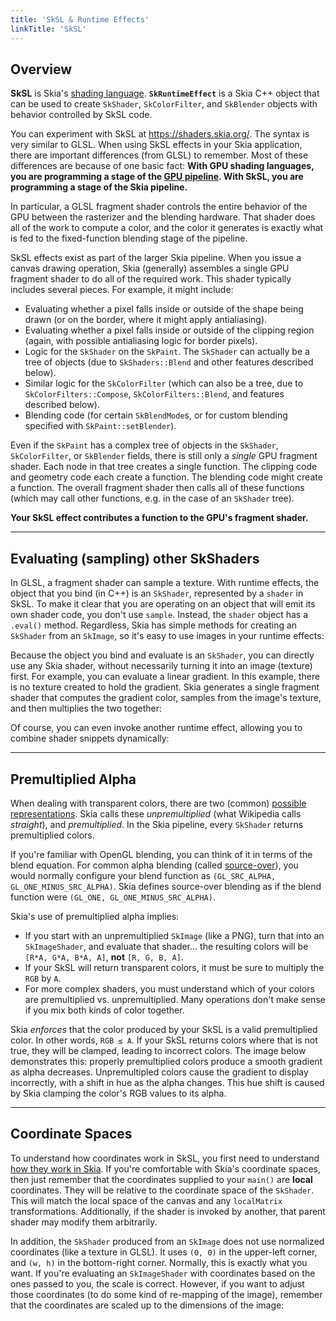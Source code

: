 ```yaml
---
title: 'SkSL & Runtime Effects'
linkTitle: 'SkSL'
---
```


## <span id="overview">Overview</span>

**SkSL** is Skia's
[shading language](https://en.wikipedia.org/wiki/Shading_language).
**`SkRuntimeEffect`** is a Skia C++ object that can be used to create
`SkShader`, `SkColorFilter`, and `SkBlender` objects with behavior controlled by
SkSL code.

You can experiment with SkSL at https://shaders.skia.org/. The syntax is very
similar to GLSL. When using SkSL effects in your Skia application, there are
important differences (from GLSL) to remember. Most of these differences are
because of one basic fact: **With GPU shading languages, you are programming a
stage of the
[GPU pipeline](https://www.khronos.org/opengl/wiki/Rendering_Pipeline_Overview).
With SkSL, you are programming a stage of the Skia pipeline.**

In particular, a GLSL fragment shader controls the entire behavior of the GPU
between the rasterizer and the blending hardware. That shader does all of the
work to compute a color, and the color it generates is exactly what is fed to
the fixed-function blending stage of the pipeline.

SkSL effects exist as part of the larger Skia pipeline. When you issue a canvas
drawing operation, Skia (generally) assembles a single GPU fragment shader to do
all of the required work. This shader typically includes several pieces. For
example, it might include:

- Evaluating whether a pixel falls inside or outside of the shape being drawn
  (or on the border, where it might apply antialiasing).
- Evaluating whether a pixel falls inside or outside of the clipping region
  (again, with possible antialiasing logic for border pixels).
- Logic for the `SkShader` on the `SkPaint`. The `SkShader` can actually be a
  tree of objects (due to `SkShaders::Blend` and other features described
  below).
- Similar logic for the `SkColorFilter` (which can also be a tree, due to
  `SkColorFilters::Compose`, `SkColorFilters::Blend`, and features described
  below).
- Blending code (for certain `SkBlendMode`s, or for custom blending specified
  with `SkPaint::setBlender`).

Even if the `SkPaint` has a complex tree of objects in the `SkShader`,
`SkColorFilter`, or `SkBlender` fields, there is still only a *single* GPU
fragment shader. Each node in that tree creates a single function. The clipping
code and geometry code each create a function. The blending code might create a
function. The overall fragment shader then calls all of these functions (which
may call other functions, e.g. in the case of an `SkShader` tree).

**Your SkSL effect contributes a function to the GPU's fragment shader.**

---

## <span id="children">Evaluating (sampling) other SkShaders</span>

In GLSL, a fragment shader can sample a texture. With runtime effects, the
object that you bind (in C++) is an `SkShader`, represented by a `shader` in
SkSL. To make it clear that you are operating on an object that will emit its
own shader code, you don't use `sample`. Instead, the `shader` object has a
`.eval()` method. Regardless, Skia has simple methods for creating an
`SkShader` from an `SkImage`, so it's easy to use images in your runtime
effects:

<fiddle-embed name='8a895f12c8fd7b976bb68e6002f85a8e'></fiddle-embed>

Because the object you bind and evaluate is an `SkShader`, you can directly
use any Skia shader, without necessarily turning it into an image (texture)
first. For example, you can evaluate a linear gradient. In this example,
there is no texture created to hold the gradient. Skia generates a single
fragment shader that computes the gradient color, samples from the image's
texture, and then multiplies the two together:

<fiddle-embed name='f282a4411782ed92057350e339586502'></fiddle-embed>

Of course, you can even invoke another runtime effect, allowing you to combine
shader snippets dynamically:

<fiddle-embed name='2151b061428f47844a2500b57c887ddf'></fiddle-embed>

---

## <span id="premul">Premultiplied Alpha</span>

When dealing with transparent colors, there are two (common)
[possible representations](https://en.wikipedia.org/wiki/Alpha_compositing#Straight_versus_premultiplied).
Skia calls these _unpremultiplied_ (what Wikipedia calls _straight_), and
_premultiplied_. In the Skia pipeline, every `SkShader` returns premultiplied
colors.

If you're familiar with OpenGL blending, you can think of it in terms of the
blend equation. For common alpha blending (called
[source-over](https://developer.android.com/reference/android/graphics/PorterDuff.Mode#SRC_OVER)),
you would normally configure your blend function as
`(GL_SRC_ALPHA, GL_ONE_MINUS_SRC_ALPHA)`. Skia defines source-over blending as
if the blend function were `(GL_ONE, GL_ONE_MINUS_SRC_ALPHA)`.

Skia's use of premultiplied alpha implies:

- If you start with an unpremultiplied `SkImage` (like a PNG), turn that into an
  `SkImageShader`, and evaluate that shader... the resulting colors will be
  `[R*A, G*A, B*A, A]`, **not** `[R, G, B, A]`.
- If your SkSL will return transparent colors, it must be sure to multiply the
  `RGB` by `A`.
- For more complex shaders, you must understand which of your colors are
  premultiplied vs. unpremultiplied. Many operations don't make sense if you mix
  both kinds of color together.

Skia _enforces_ that the color produced by your SkSL is a valid premultiplied
color. In other words, `RGB ≤ A`. If your SkSL returns colors where that is not
true, they will be clamped, leading to incorrect colors. The image below
demonstrates this: properly premultiplied colors produce a smooth gradient as
alpha decreases. Unpremultipled colors cause the gradient to display
incorrectly, with a shift in hue as the alpha changes. This hue shift is caused
by Skia clamping the color's RGB values to its alpha.

<fiddle-embed name='ceeb91dcae2274c5c0e8f76a45af0678'></fiddle-embed>

---

## <span id="coords">Coordinate Spaces</span>

To understand how coordinates work in SkSL, you first need to understand
[how they work in Skia](/docs/user/coordinates). If you're comfortable with Skia's coordinate
spaces, then just remember that the coordinates supplied to your `main()` are **local**
coordinates. They will be relative to the coordinate space of the `SkShader`. This will match the
local space of the canvas and any `localMatrix` transformations. Additionally, if the shader is
invoked by another, that parent shader may modify them arbitrarily.

In addition, the `SkShader` produced from an `SkImage` does not use normalized coordinates (like a
texture in GLSL). It uses `(0, 0)` in the upper-left corner, and `(w, h)` in the bottom-right
corner. Normally, this is exactly what you want. If you're evaluating an `SkImageShader` with
coordinates based on the ones passed to you, the scale is correct. However, if you want to adjust
those coordinates (to do some kind of re-mapping of the image), remember that the coordinates are
scaled up to the dimensions of the image:

<fiddle-embed name='cc49d5a7b6b88d6a4dca1619e6df8763'></fiddle-embed>
